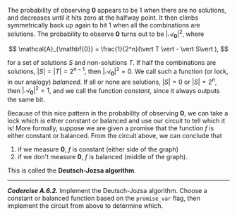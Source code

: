 The probability of observing $\mathbf{0}$ appears to be $1$ when there are no solutions, and decreases until it hits zero at the halfway point. It then climbs symmetrically back up again to hit $1$ when all the combinations are solutions. The probability to observe $\mathbf{0}$ turns out to be $\vert \mathcal{A}_{\mathbf{0}} \vert^2$, where

$$
 \mathcal{A}_{\mathbf{0}} =  \frac{1}{2^n}(\vert T \vert - \vert S\vert ),
$$

for a set of solutions $S$ and non-solutions $T$. If half the combinations are solutions, $\vert S\vert = \vert T \vert  = 2^{n-1}$, then $\vert \mathcal{A}_{\mathbf{0}}\vert ^2 = 0$. We call such a function (or lock, in our analogy) *balanced*. If all or none are solutions, $\vert S\vert  = 0$ or $\vert S\vert  = 2^n$, then $\vert \mathcal{A}_{\mathbf{0}}\vert ^2 = 1$, and we call the function *constant*, since it always outputs the same bit.

Because of this nice pattern in the probability of observing $\mathbf{0}$, we can take a lock which is either constant or balanced and use our circuit to tell which it is! More formally, suppose we are given a promise that the function $f$ is either constant or balanced. From the circuit above, we can conclude that 

 1. if we measure $\mathbf{0}$, $f$ is constant (either side of the graph)
 2. if we don't measure $\mathbf{0}$, $f$ is balanced (middle of the graph). 
 
 This is called the **Deutsch-Jozsa algorithm**.

---

***Codercise A.6.2.*** Implement the Deutsch-Jozsa algorithm. Choose a constant or balanced function based on the ``promise_var`` flag, then implement the circuit from above to determine which.
